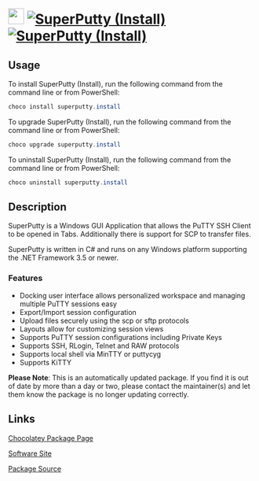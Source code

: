 ﻿# <img src="https://cdn.jsdelivr.net/gh/mkevenaar/chocolatey-packages@218fd53341b8400391b0efdb75f313d01cdcf984/icons/superputty.png" width="32" height="32"/> [![SuperPutty (Install)](https://img.shields.io/chocolatey/v/superputty.install.svg?label=SuperPutty+(Install))](https://community.chocolatey.org/packages/superputty.install) [![SuperPutty (Install)](https://img.shields.io/chocolatey/dt/superputty.install.svg)](https://community.chocolatey.org/packages/superputty.install)

## Usage

To install SuperPutty (Install), run the following command from the command line or from PowerShell:

```powershell
choco install superputty.install
```

To upgrade SuperPutty (Install), run the following command from the command line or from PowerShell:

```powershell
choco upgrade superputty.install
```

To uninstall SuperPutty (Install), run the following command from the command line or from PowerShell:

```powershell
choco uninstall superputty.install
```

## Description

SuperPutty is a Windows GUI Application that allows the PuTTY SSH Client to be opened in Tabs. Additionally there is support for SCP to transfer files.

SuperPutty is written in C# and runs on any Windows platform supporting the .NET Framework 3.5 or newer.

### Features

* Docking user interface allows personalized workspace and managing multiple PuTTY sessions easy
* Export/Import session configuration
* Upload files securely using the scp or sftp protocols
* Layouts allow for customizing session views
* Supports PuTTY session configurations including Private Keys
* Supports SSH, RLogin, Telnet and RAW protocols
* Supports local shell via MinTTY or puttycyg
* Supports KiTTY

**Please Note**: This is an automatically updated package. If you find it is
out of date by more than a day or two, please contact the maintainer(s) and
let them know the package is no longer updating correctly.


## Links

[Chocolatey Package Page](https://community.chocolatey.org/packages/superputty.install)

[Software Site](https://www.facebook.com/superputty)

[Package Source](https://github.com/mkevenaar/chocolatey-packages/tree/master/automatic/superputty.install)

